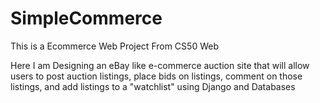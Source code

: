 # SimpleCommerce
This is a Ecommerce Web Project From CS50 Web

Here I am Designing an eBay like e-commerce auction site that will allow users to post auction listings, place bids on listings, comment on those listings, and add listings to a "watchlist" using Django and Databases
